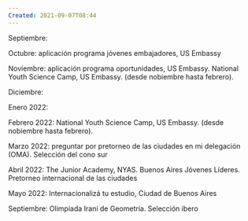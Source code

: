 ```yaml
---
Created: 2021-09-07T08:44
---
```

Septiembre:

Octubre: aplicación programa jóvenes embajadores, US Embassy

Noviembre: aplicación programa oportunidades, US Embassy. National Youth Science Camp, US Embassy. (desde nobiembre hasta febrero).

Diciembre:

Enero 2022:

Febrero 2022: National Youth Science Camp, US Embassy. (desde nobiembre hasta febrero).

Marzo 2022: preguntar por pretorneo de las ciudades en mi delegación (OMA). Selección del cono sur

Abril 2022: The Junior Academy, NYAS. Buenos Aires Jóvenes Líderes. Pretorneo internacional de las ciudades

Mayo 2022: Internacionalizá tu estudio, Ciudad de Buenos Aires

Septiembre: Olimpíada Iraní de Geometría. Selección ibero
